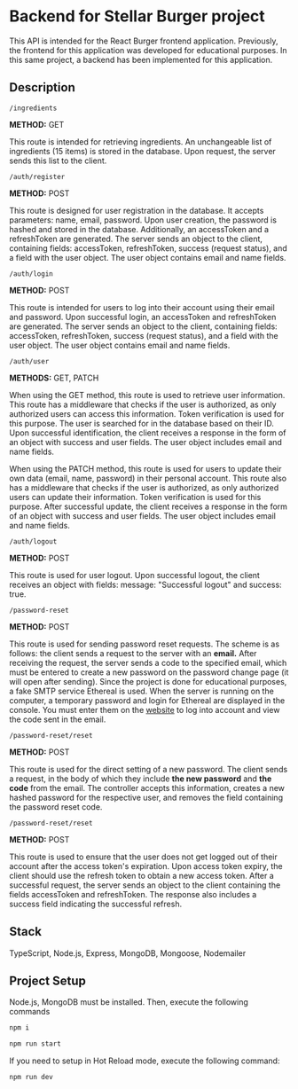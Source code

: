 # Backend for Stellar Burger project

This API is intended for the React Burger frontend application. Previously, the frontend for this application was developed for educational purposes. In this same project, a backend has been implemented for this application.

## Description

`/ingredients`

**METHOD:** GET

This route is intended for retrieving ingredients. An unchangeable list of ingredients (15 items) is stored in the database. Upon request, the server sends this list to the client.

`/auth/register`

**METHOD:** POST

This route is designed for user registration in the database. It accepts parameters: name, email, password. Upon user creation, the password is hashed and stored in the database. Additionally, an accessToken and a refreshToken are generated. The server sends an object to the client, containing fields: accessToken, refreshToken, success (request status), and a field with the user object. The user object contains email and name fields.

`/auth/login`

**METHOD:** POST

This route is intended for users to log into their account using their email and password. Upon successful login, an accessToken and refreshToken are generated. The server sends an object to the client, containing fields: accessToken, refreshToken, success (request status), and a field with the user object. The user object contains email and name fields.

`/auth/user`

**METHODS:** GET, PATCH

When using the GET method, this route is used to retrieve user information. This route has a middleware that checks if the user is authorized, as only authorized users can access this information. Token verification is used for this purpose. The user is searched for in the database based on their ID. Upon successful identification, the client receives a response in the form of an object with success and user fields. The user object includes email and name fields.

When using the PATCH method, this route is used for users to update their own data (email, name, password) in their personal account. This route also has a middleware that checks if the user is authorized, as only authorized users can update their information. Token verification is used for this purpose. After successful update, the client receives a response in the form of an object with success and user fields. The user object includes email and name fields.

`/auth/logout`

**METHOD:** POST

This route is used for user logout. Upon successful logout, the client receives an object with fields: message: "Successful logout" and success: true.

`/password-reset`

**METHOD:** POST

This route is used for sending password reset requests. The scheme is as follows: the client sends a request to the server with an **email.** After receiving the request, the server sends a code to the specified email, which must be entered to create a new password on the password change page (it will open after sending). Since the project is done for educational purposes, a fake SMTP service Ethereal is used. When the server is running on the computer, a temporary password and login for Ethereal are displayed in the console.
You must enter them on the [website](https://ethereal.email/) to log into  account and view the code sent in the email.

`/password-reset/reset`

**METHOD:** POST

This route is used for the direct setting of a new password. The client sends a request, in the body of which they include **the new password** and **the code** from the email. The controller accepts this information, creates a new hashed password for the respective user, and removes the field containing the password reset code.

`/password-reset/reset`

**METHOD:** POST

This route is used to ensure that the user does not get logged out of their account after the access token's expiration. Upon access token expiry, the client should use the refresh token to obtain a new access token. After a successful request, the server sends an object to the client containing the fields accessToken and refreshToken. The response also includes a success field indicating the successful refresh.

## Stack

TypeScript, Node.js, Express, MongoDB, Mongoose, Nodemailer

## Project Setup

Node.js, MongoDB must be installed. Then, execute the following commands

```sh
npm i
```

```sh
npm run start
```

If you need to setup in Hot Reload mode,  execute the following command:

```sh
npm run dev
```
